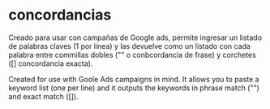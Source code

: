 # concordancias
Creado para usar con campañas de Google ads, permite ingresar un listado de palabras claves (1 por linea) y 
las devuelve como un listado con cada palabra entre commillas dobles ("" o conbcordancia de frase) y corchetes ([] concordancia exacta).

Created for use with Goole Ads campaigns in mind. It allows you to paste a keyword list (one per line) and it outputs the keywords in phrase match ("") 
and exact match ([]).
